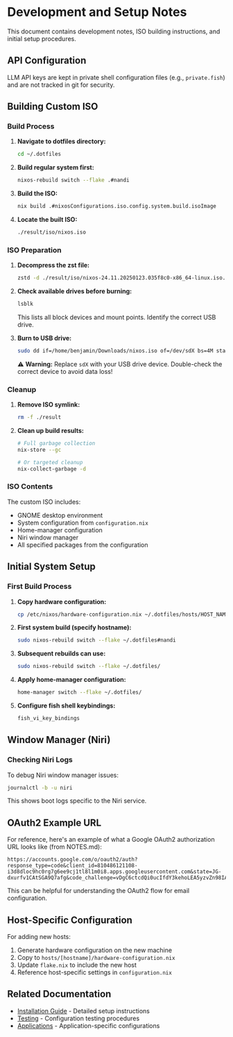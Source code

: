 # Development and Setup Notes

This document contains development notes, ISO building instructions, and initial setup procedures.

## API Configuration

LLM API keys are kept in private shell configuration files (e.g., `private.fish`) and are not tracked in git for security.

## Building Custom ISO

### Build Process

1. **Navigate to dotfiles directory:**
   ```bash
   cd ~/.dotfiles
   ```

2. **Build regular system first:**
   ```bash
   nixos-rebuild switch --flake .#nandi
   ```

3. **Build the ISO:**
   ```bash
   nix build .#nixosConfigurations.iso.config.system.build.isoImage
   ```

4. **Locate the built ISO:**
   ```bash
   ./result/iso/nixos.iso
   ```

### ISO Preparation

1. **Decompress the zst file:**
   ```bash
   zstd -d ./result/iso/nixos-24.11.20250123.035f8c0-x86_64-linux.iso.zst -o ~/Downloads/nixos.iso
   ```

2. **Check available drives before burning:**
   ```bash
   lsblk
   ```
   This lists all block devices and mount points. Identify the correct USB drive.

3. **Burn to USB drive:**
   ```bash
   sudo dd if=/home/benjamin/Downloads/nixos.iso of=/dev/sdX bs=4M status=progress conv=fsync
   ```
   ⚠️ **Warning:** Replace `sdX` with your USB drive device. Double-check the correct device to avoid data loss!

### Cleanup

1. **Remove ISO symlink:**
   ```bash
   rm -f ./result
   ```

2. **Clean up build results:**
   ```bash
   # Full garbage collection
   nix-store --gc
   
   # Or targeted cleanup
   nix-collect-garbage -d
   ```

### ISO Contents

The custom ISO includes:
- GNOME desktop environment
- System configuration from `configuration.nix`
- Home-manager configuration
- Niri window manager
- All specified packages from the configuration

## Initial System Setup

### First Build Process

1. **Copy hardware configuration:**
   ```bash
   cp /etc/nixos/hardware-configuration.nix ~/.dotfiles/hosts/HOST_NAME/hardware-configuration.nix
   ```

2. **First system build (specify hostname):**
   ```bash
   sudo nixos-rebuild switch --flake ~/.dotfiles#nandi
   ```

3. **Subsequent rebuilds can use:**
   ```bash
   sudo nixos-rebuild switch --flake ~/.dotfiles/
   ```

4. **Apply home-manager configuration:**
   ```bash
   home-manager switch --flake ~/.dotfiles/
   ```

5. **Configure fish shell keybindings:**
   ```bash
   fish_vi_key_bindings
   ```

## Window Manager (Niri)

### Checking Niri Logs

To debug Niri window manager issues:

```bash
journalctl -b -u niri
```

This shows boot logs specific to the Niri service.

## OAuth2 Example URL

For reference, here's an example of what a Google OAuth2 authorization URL looks like (from NOTES.md):

```
https://accounts.google.com/o/oauth2/auth?response_type=code&client_id=810486121108-i3d8dloc9hc0rg7g6ee9cj1tl8l1m0i8.apps.googleusercontent.com&state=JG-dxurfv1CAtSGA9Q7afg&code_challenge=vDgC6ctcdQi0ucIfdY3kehoLEA5yzvZn98IATf2TXcY&code_challenge_method=S256&redirect_uri=http%3A%2F%2Flocalhost%3A49152&scope=https%3A%2F%2Fmail.google.com%2F+https%3A%2F%2Fwww.googleapis.com%2Fauth%2Fcontacts+https%3A%2F%2Fwww.googleapis.com%2Fauth%2Fcalendar+https%3A%2F%2Fwww.googleapis.com%2Fauth%2Fcarddav
```

This can be helpful for understanding the OAuth2 flow for email configuration.

## Host-Specific Configuration

For adding new hosts:

1. Generate hardware configuration on the new machine
2. Copy to `hosts/[hostname]/hardware-configuration.nix`
3. Update `flake.nix` to include the new host
4. Reference host-specific settings in `configuration.nix`

## Related Documentation

- [Installation Guide](installation.md) - Detailed setup instructions
- [Testing](testing.md) - Configuration testing procedures
- [Applications](applications.md) - Application-specific configurations